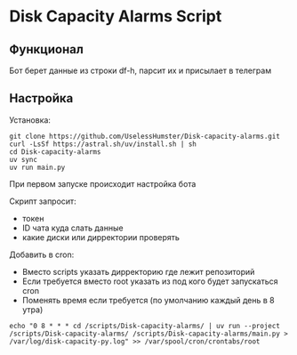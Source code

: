 # Disk Capacity Alarms Script

## Функционал
Бот берет данные из строки df-h, парсит их и присылает в телеграм




## Настройка
Установка:

```
git clone https://github.com/UselessHumster/Disk-capacity-alarms.git
curl -LsSf https://astral.sh/uv/install.sh | sh
cd Disk-capacity-alarms
uv sync
uv run main.py
```
При первом запуске происходит настройка бота

Скрипт запросит:
- токен
- ID чата куда слать данные
- какие диски или дирректории проверять


Добавить в cron:

- Вместо scripts указать дирректорию где лежит репозиторий
- Если требуется вместо root указать из под кого будет запускаться cron
- Поменять время если требуется (по умолчанию каждый день в 8 утра)

```
echo "0 8 * * * cd /scripts/Disk-capacity-alarms/ | uv run --project /scripts/Disk-capacity-alarms/ /scripts/Disk-capacity-alarms/main.py > /var/log/disk-capacity-py.log" >> /var/spool/cron/crontabs/root
```
